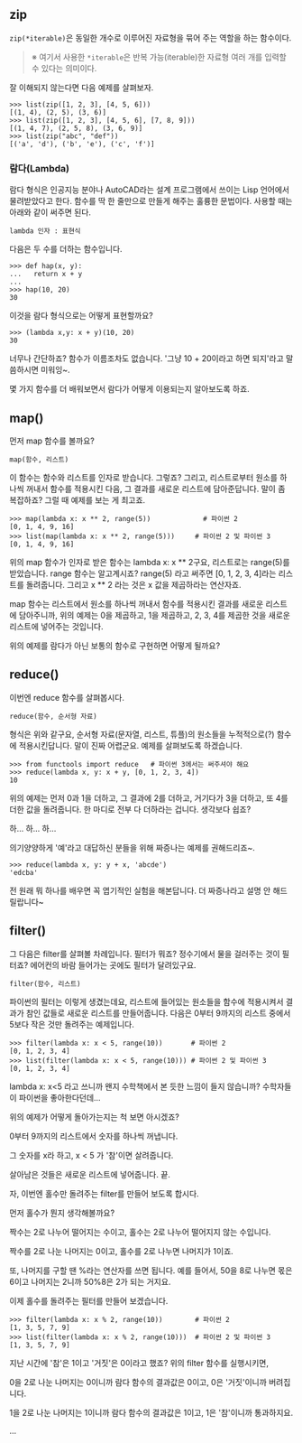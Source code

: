 



## zip

`zip(*iterable)`은 동일한 개수로 이루어진 자료형을 묶어 주는 역할을 하는 함수이다.

> ※ 여기서 사용한 `*iterable`은 반복 가능(iterable)한 자료형 여러 개를 입력할 수 있다는 의미이다.

잘 이해되지 않는다면 다음 예제를 살펴보자.

```
>>> list(zip([1, 2, 3], [4, 5, 6]))
[(1, 4), (2, 5), (3, 6)]
>>> list(zip([1, 2, 3], [4, 5, 6], [7, 8, 9]))
[(1, 4, 7), (2, 5, 8), (3, 6, 9)]
>>> list(zip("abc", "def"))
[('a', 'd'), ('b', 'e'), ('c', 'f')]
```

### 람다(Lambda)

람다 형식은 인공지능 분야나 AutoCAD라는 설계 프로그램에서 쓰이는 Lisp 언어에서 물려받았다고 한다. 함수를 딱 한 줄만으로 만들게 해주는 훌륭한 문법이다. 사용할 때는 아래와 같이 써주면 된다.

```
lambda 인자 : 표현식
```

다음은 두 수를 더하는 함수입니다.

```
>>> def hap(x, y):
...   return x + y
...
>>> hap(10, 20)
30
```

이것을 람다 형식으로는 어떻게 표현할까요?

```
>>> (lambda x,y: x + y)(10, 20)
30
```

너무나 간단하죠? 함수가 이름조차도 없습니다. '그냥 10 + 20이라고 하면 되지'라고 말씀하시면 미워잉~.

몇 가지 함수를 더 배워보면서 람다가 어떻게 이용되는지 알아보도록 하죠.

## map()

먼저 map 함수를 볼까요?

```
map(함수, 리스트)
```

이 함수는 함수와 리스트를 인자로 받습니다. 그렇죠? 그리고, 리스트로부터 원소를 하나씩 꺼내서 함수를 적용시킨 다음, 그 결과를 새로운 리스트에 담아준답니다. 말이 좀 복잡하죠? 그럴 때 예제를 보는 게 최고죠.

```
>>> map(lambda x: x ** 2, range(5))             # 파이썬 2
[0, 1, 4, 9, 16]  
>>> list(map(lambda x: x ** 2, range(5)))     # 파이썬 2 및 파이썬 3
[0, 1, 4, 9, 16]
```

위의 map 함수가 인자로 받은 함수는 lambda x: x ** 2구요, 리스트로는 range(5)를 받았습니다. range 함수는 알고계시죠? range(5) 라고 써주면 [0, 1, 2, 3, 4]라는 리스트를 돌려줍니다. 그리고 x ** 2 라는 것은 x 값을 제곱하라는 연산자죠.

map 함수는 리스트에서 원소를 하나씩 꺼내서 함수를 적용시킨 결과를 새로운 리스트에 담아주니까, 위의 예제는 0을 제곱하고, 1을 제곱하고, 2, 3, 4를 제곱한 것을 새로운 리스트에 넣어주는 것입니다.

위의 예제를 람다가 아닌 보통의 함수로 구현하면 어떻게 될까요?

## reduce()

이번엔 reduce 함수를 살펴봅시다.

```
reduce(함수, 순서형 자료)
```

형식은 위와 같구요, 순서형 자료(문자열, 리스트, 튜플)의 원소들을 누적적으로(?) 함수에 적용시킨답니다. 말이 진짜 어렵군요. 예제를 살펴보도록 하겠습니다.

```
>>> from functools import reduce   # 파이썬 3에서는 써주셔야 해요  
>>> reduce(lambda x, y: x + y, [0, 1, 2, 3, 4])
10
```

위의 예제는 먼저 0과 1을 더하고, 그 결과에 2를 더하고, 거기다가 3을 더하고, 또 4를 더한 값을 돌려줍니다. 한 마디로 전부 다 더하라는 겁니다. 생각보다 쉽죠?

하… 하… 하…

의기양양하게 '예'라고 대답하신 분들을 위해 짜증나는 예제를 권해드리죠~.

```
>>> reduce(lambda x, y: y + x, 'abcde')
'edcba'
```

전 원래 뭐 하나를 배우면 꼭 엽기적인 실험을 해본답니다. 더 짜증나라고 설명 안 해드릴랍니다~

## filter()

그 다음은 filter를 살펴볼 차례입니다. 필터가 뭐죠? 정수기에서 물을 걸러주는 것이 필터죠? 에어컨의 바람 들어가는 곳에도 필터가 달려있구요.

```
filter(함수, 리스트)
```

파이썬의 필터는 이렇게 생겼는데요, 리스트에 들어있는 원소들을 함수에 적용시켜서 결과가 참인 값들로 새로운 리스트를 만들어줍니다. 다음은 0부터 9까지의 리스트 중에서 5보다 작은 것만 돌려주는 예제입니다.

```
>>> filter(lambda x: x < 5, range(10))       # 파이썬 2
[0, 1, 2, 3, 4]  
>>> list(filter(lambda x: x < 5, range(10))) # 파이썬 2 및 파이썬 3
[0, 1, 2, 3, 4]
```

lambda x: x<5 라고 쓰니까 왠지 수학책에서 본 듯한 느낌이 들지 않습니까? 수학자들이 파이썬을 좋아한다던데…

위의 예제가 어떻게 돌아가는지는 척 보면 아시겠죠?

0부터 9까지의 리스트에서 숫자를 하나씩 꺼냅니다.

그 숫자를 x라 하고, x < 5 가 '참'이면 살려줍니다.

살아남은 것들은 새로운 리스트에 넣어줍니다. 끝.

자, 이번엔 홀수만 돌려주는 filter를 만들어 보도록 합시다.

먼저 홀수가 뭔지 생각해볼까요?

짝수는 2로 나누어 떨어지는 수이고, 홀수는 2로 나누어 떨어지지 않는 수입니다.

짝수를 2로 나눈 나머지는 0이고, 홀수를 2로 나누면 나머지가 1이죠.

또, 나머지를 구할 땐 %라는 연산자를 쓰면 됩니다. 예를 들어서, 50을 8로 나누면 몫은 6이고 나머지는 2니까 50%8은 2가 되는 거지요.

이제 홀수를 돌려주는 필터를 만들어 보겠습니다.

```
>>> filter(lambda x: x % 2, range(10))        # 파이썬 2
[1, 3, 5, 7, 9]  
>>> list(filter(lambda x: x % 2, range(10)))  # 파이썬 2 및 파이썬 3
[1, 3, 5, 7, 9]
```

지난 시간에 '참'은 1이고 '거짓'은 0이라고 했죠? 위의 filter 함수를 실행시키면,

0을 2로 나눈 나머지는 0이니까 람다 함수의 결과값은 0이고, 0은 '거짓'이니까 버려집니다.

1을 2로 나눈 나머지는 1이니까 람다 함수의 결과값은 1이고, 1은 '참'이니까 통과하지요.

…